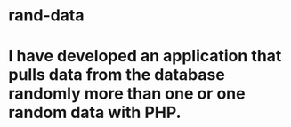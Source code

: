 # rand-data
# I have developed an application that pulls data from the database randomly more than one or one random data with PHP.
